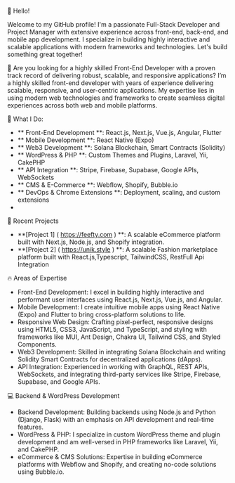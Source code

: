 👋 Hello!

Welcome to my GitHub profile! I'm a passionate Full-Stack Developer and Project Manager with extensive experience across front-end, back-end, and mobile app development. I specialize in building highly interactive and scalable applications with modern frameworks and technologies. Let's build something great together!

🌱 Are you looking for a highly skilled Front-End Developer with a proven track record of delivering robust, scalable, and responsive applications?
I’m a highly skilled front-end developer with years of experience delivering scalable, responsive, and user-centric applications. My expertise lies in using modern web technologies and frameworks to create seamless digital experiences across both web and mobile platforms.

💼 What I Do:
- ** Front-End Development **: React.js, Next.js, Vue.js, Angular, Flutter
- ** Mobile Development **: React Native (Expo)
- ** Web3 Development **: Solana Blockchain, Smart Contracts (Solidity)
- ** WordPress & PHP **: Custom Themes and Plugins, Laravel, Yii, CakePHP
- ** API Integration **: Stripe, Firebase, Supabase, Google APIs, WebSockets
- ** CMS & E-Commerce **: Webflow, Shopify, Bubble.io
- ** DevOps & Chrome Extensions **: Deployment, scaling, and custom extensions
- 
🚀 Recent Projects
- **[Project 1] ( https://feefty.com ) **: A scalable eCommerce platform built with Next.js, Node.js, and Shopify integration.
- **[Project 2] ( https://unik.style ) **: A scalable Fashion marketplace platform built with React.js,Typescript, TailwindCSS, RestFull Api Integration
  
🔥 Areas of Expertise
- Front-End Development: I excel in building highly interactive and performant user interfaces using React.js, Next.js, Vue.js, and Angular.
- Mobile Development: I create intuitive mobile apps using React Native (Expo) and Flutter to bring cross-platform solutions to life.
- Responsive Web Design: Crafting pixel-perfect, responsive designs using HTML5, CSS3, JavaScript, and TypeScript, and styling with frameworks like MUI, Ant Design, Chakra UI, Tailwind CSS, and Styled Components.
- Web3 Development: Skilled in integrating Solana Blockchain and writing Solidity Smart Contracts for decentralized applications (dApps).
- API Integration: Experienced in working with GraphQL, REST APIs, WebSockets, and integrating third-party services like Stripe, Firebase, Supabase, and Google APIs.
  
💻 Backend & WordPress Development
- Backend Development: Building backends using Node.js and Python (Django, Flask) with an emphasis on API development and real-time features.
- WordPress & PHP: I specialize in custom WordPress theme and plugin development and am well-versed in PHP frameworks like Laravel, Yii, and CakePHP.
- eCommerce & CMS Solutions: Expertise in building eCommerce platforms with Webflow and Shopify, and creating no-code solutions using Bubble.io.
